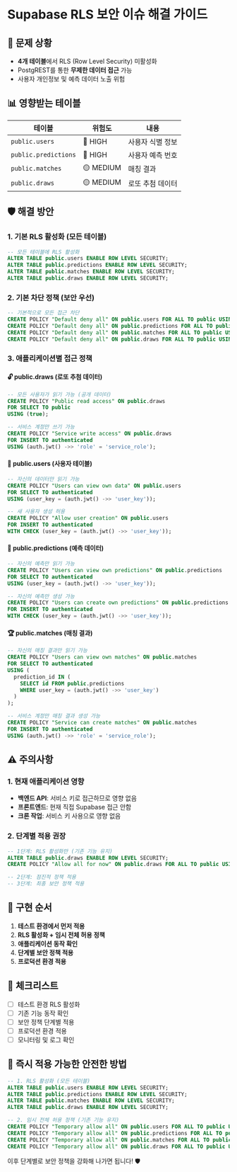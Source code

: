 # Supabase RLS 보안 이슈 해결 가이드

## 🚨 문제 상황
- **4개 테이블**에서 RLS (Row Level Security) 미활성화
- PostgREST를 통한 **무제한 데이터 접근** 가능
- 사용자 개인정보 및 예측 데이터 노출 위험

## 📊 영향받는 테이블
| 테이블 | 위험도 | 내용 |
|--------|--------|------|
| `public.users` | 🔴 HIGH | 사용자 식별 정보 |
| `public.predictions` | 🔴 HIGH | 사용자 예측 번호 |
| `public.matches` | 🟡 MEDIUM | 매칭 결과 |
| `public.draws` | 🟡 MEDIUM | 로또 추첨 데이터 |

## 🛡️ 해결 방안

### 1. 기본 RLS 활성화 (모든 테이블)
```sql
-- 모든 테이블에 RLS 활성화
ALTER TABLE public.users ENABLE ROW LEVEL SECURITY;
ALTER TABLE public.predictions ENABLE ROW LEVEL SECURITY;
ALTER TABLE public.matches ENABLE ROW LEVEL SECURITY;
ALTER TABLE public.draws ENABLE ROW LEVEL SECURITY;
```

### 2. 기본 차단 정책 (보안 우선)
```sql
-- 기본적으로 모든 접근 차단
CREATE POLICY "Default deny all" ON public.users FOR ALL TO public USING (false);
CREATE POLICY "Default deny all" ON public.predictions FOR ALL TO public USING (false);
CREATE POLICY "Default deny all" ON public.matches FOR ALL TO public USING (false);
CREATE POLICY "Default deny all" ON public.draws FOR ALL TO public USING (false);
```

### 3. 애플리케이션별 접근 정책

#### 🔓 public.draws (로또 추첨 데이터)
```sql
-- 모든 사용자가 읽기 가능 (공개 데이터)
CREATE POLICY "Public read access" ON public.draws
FOR SELECT TO public
USING (true);

-- 서비스 계정만 쓰기 가능
CREATE POLICY "Service write access" ON public.draws
FOR INSERT TO authenticated
USING (auth.jwt() ->> 'role' = 'service_role');
```

#### 👤 public.users (사용자 테이블)
```sql
-- 자신의 데이터만 읽기 가능
CREATE POLICY "Users can view own data" ON public.users
FOR SELECT TO authenticated
USING (user_key = (auth.jwt() ->> 'user_key'));

-- 새 사용자 생성 허용
CREATE POLICY "Allow user creation" ON public.users
FOR INSERT TO authenticated
WITH CHECK (user_key = (auth.jwt() ->> 'user_key'));
```

#### 🎯 public.predictions (예측 데이터)
```sql
-- 자신의 예측만 읽기 가능
CREATE POLICY "Users can view own predictions" ON public.predictions
FOR SELECT TO authenticated
USING (user_key = (auth.jwt() ->> 'user_key'));

-- 자신의 예측만 생성 가능
CREATE POLICY "Users can create own predictions" ON public.predictions
FOR INSERT TO authenticated
WITH CHECK (user_key = (auth.jwt() ->> 'user_key'));
```

#### 🏆 public.matches (매칭 결과)
```sql
-- 자신의 매칭 결과만 읽기 가능
CREATE POLICY "Users can view own matches" ON public.matches
FOR SELECT TO authenticated
USING (
  prediction_id IN (
    SELECT id FROM public.predictions 
    WHERE user_key = (auth.jwt() ->> 'user_key')
  )
);

-- 서비스 계정만 매칭 결과 생성 가능
CREATE POLICY "Service can create matches" ON public.matches
FOR INSERT TO authenticated
USING (auth.jwt() ->> 'role' = 'service_role');
```

## ⚠️ 주의사항

### 1. 현재 애플리케이션 영향
- **백엔드 API**: 서비스 키로 접근하므로 영향 없음
- **프론트엔드**: 현재 직접 Supabase 접근 안함
- **크론 작업**: 서비스 키 사용으로 영향 없음

### 2. 단계별 적용 권장
```sql
-- 1단계: RLS 활성화만 (기존 기능 유지)
ALTER TABLE public.draws ENABLE ROW LEVEL SECURITY;
CREATE POLICY "Allow all for now" ON public.draws FOR ALL TO public USING (true);

-- 2단계: 점진적 정책 적용
-- 3단계: 최종 보안 정책 적용
```

## 🔧 구현 순서

1. **테스트 환경에서 먼저 적용**
2. **RLS 활성화 + 임시 전체 허용 정책**
3. **애플리케이션 동작 확인**
4. **단계별 보안 정책 적용**
5. **프로덕션 환경 적용**

## 📝 체크리스트

- [ ] 테스트 환경 RLS 활성화
- [ ] 기존 기능 동작 확인
- [ ] 보안 정책 단계별 적용
- [ ] 프로덕션 환경 적용
- [ ] 모니터링 및 로그 확인

## 🚀 즉시 적용 가능한 안전한 방법

```sql
-- 1. RLS 활성화 (모든 테이블)
ALTER TABLE public.users ENABLE ROW LEVEL SECURITY;
ALTER TABLE public.predictions ENABLE ROW LEVEL SECURITY;
ALTER TABLE public.matches ENABLE ROW LEVEL SECURITY;
ALTER TABLE public.draws ENABLE ROW LEVEL SECURITY;

-- 2. 임시 전체 허용 정책 (기존 기능 유지)
CREATE POLICY "Temporary allow all" ON public.users FOR ALL TO public USING (true);
CREATE POLICY "Temporary allow all" ON public.predictions FOR ALL TO public USING (true);
CREATE POLICY "Temporary allow all" ON public.matches FOR ALL TO public USING (true);
CREATE POLICY "Temporary allow all" ON public.draws FOR ALL TO public USING (true);
```

이후 단계별로 보안 정책을 강화해 나가면 됩니다! 🛡️
